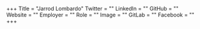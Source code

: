 +++
Title = "Jarrod Lombardo"
Twitter = ""
LinkedIn = ""
GitHub = ""
Website = ""
Employer = ""
Role = ""
Image = ""
GitLab = ""
Facebook = ""
+++
